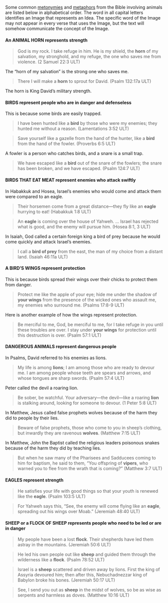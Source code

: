 Some common [metonymies](../figs-metonymy/01.md) and [metaphors](../figs-metaphor/01.md) from the Bible involving animals are listed below in alphabetical order. The word in all capital letters identifies an Image that represents an Idea. The specific word of the Image may not appear in every verse that uses the Image, but the text will somehow communicate the concept of the Image.

#### An ANIMAL HORN represents strength

> God is my rock. I take refuge in him.
> He is my shield, the **horn** of my salvation, my stronghold, and my refuge,
> the one who saves me from violence. (2 Samuel 22:3 ULT)

The “horn of my salvation” is the strong one who saves me.

> There I will make a **horn** to sprout for David. (Psalm 132:17a ULT)

The horn is King David’s military strength.

#### BIRDS represent people who are in danger and defenseless

This is because some birds are easily trapped.

> I have been hunted like a **bird** by those who were my enemies; they hunted me without a reason. (Lamentations 3:52 ULT)

> Save yourself like a gazelle from the hand of the hunter,
> like a **bird** from the hand of the fowler. (Proverbs 6:5 ULT)

A fowler is a person who catches birds, and a snare is a small trap.

> We have escaped like a **bird** out of the snare of the fowlers;
> the snare has been broken, and we have escaped. (Psalm 124:7 ULT)

#### BIRDS THAT EAT MEAT represent enemies who attack swiftly

In Habakkuk and Hosea, Israel’s enemies who would come and attack them were compared to an eagle.

> Their horsemen come from a great distance—they fly like an **eagle** hurrying to eat! (Habakkuk 1:8 ULT)

> An **eagle** is coming over the house of Yahweh.
> … Israel has rejected what is good,
> and the enemy will pursue him. (Hosea 8:1, 3 ULT)

In Isaiah, God called a certain foreign king a bird of prey because he would come quickly and attack Israel’s enemies.

> I call a **bird of prey** from the east, the man of my choice from a distant land. (Isaiah 46:11a ULT)

#### A BIRD’S WINGS represent protection

This is because birds spread their wings over their chicks to protect them from danger.

> Protect me like the apple of your eye; hide me under the shadow of **your wings**
> from the presence of the wicked ones who assault me, my enemies who surround me. (Psalms 17:8-9 ULT)

Here is another example of how the wings represent protection.

> Be merciful to me, God, be merciful to me,
> for I take refuge in you until these troubles are over.
> I stay under **your wings** for protection until this destruction is over. (Psalm 57:1 ULT)

#### DANGEROUS ANIMALS represent dangerous people

In Psalms, David referred to his enemies as lions.

> My life is among **lions**;
> I am among those who are ready to devour me.
> I am among people whose teeth are spears and arrows,
> and whose tongues are sharp swords. (Psalm 57:4 ULT)

Peter called the devil a roaring lion.

> Be sober, be watchful. Your adversary—the devil—like a roaring **lion** is stalking around, looking for someone to devour. (1 Peter 5:8 ULT)

In Matthew, Jesus called false prophets wolves because of the harm they did to people by their lies.

> Beware of false prophets, those who come to you in sheep’s clothing, but inwardly they are ravenous **wolves**. (Matthew 7:15 ULT)

In Matthew, John the Baptist called the religious leaders poisonous snakes because of the harm they did by teaching lies.

> But when he saw many of the Pharisees and Sadducees coming to him for baptism, he said to them, “You offspring of **vipers**, who warned you to flee from the wrath that is coming?” (Matthew 3:7 ULT)

#### EAGLES represent strength

> He satisfies your life with good things
> so that your youth is renewed like the **eagle**. (Psalm 103:5 ULT)

> For Yahweh says this, “See, the enemy will come flying like an **eagle**, spreading out his wings over Moab.” (Jeremiah 48:40 ULT)

#### SHEEP or a FLOCK OF SHEEP represents people who need to be led or are in danger

> My people have been a lost **flock**. Their shepherds have led them astray in the mountains. (Jeremiah 50:6 ULT)

> He led his own people out like **sheep** and guided them through the wilderness like a **flock**. (Psalm 78:52 ULT)

> Israel is a **sheep** scattered and driven away by lions. First the king of Assyria devoured him;
> then after this, Nebuchadnezzar king of Babylon broke his bones. (Jeremiah 50:17 ULT)

> See, I send you out as **sheep** in the midst of wolves, so be as wise as serpents and harmless as doves. (Matthew 10:16 ULT)
